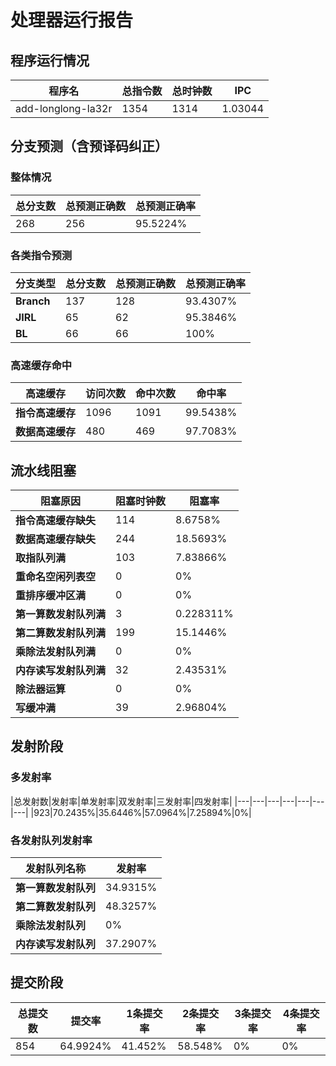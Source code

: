 # 处理器运行报告
## 程序运行情况
|程序名|总指令数|总时钟数|IPC|
|---|---|---|---|
|add-longlong-la32r|1354|1314|1.03044|

## 分支预测（含预译码纠正）
### 整体情况
|总分支数|总预测正确数|总预测正确率|
|---|---|---|
|268|256|95.5224%|

### 各类指令预测
|分支类型|总分支数|总预测正确数|总预测正确率|
|---|---|---|---|
|**Branch**| 137 | 128 | 93.4307%|
|**JIRL**| 65 | 62 | 95.3846%|
|**BL**| 66 | 66 | 100%|

### 高速缓存命中
|高速缓存|访问次数|命中次数|命中率|
|---|---|---|---|
|**指令高速缓存**| 1096 | 1091 | 99.5438%|
|**数据高速缓存**| 480 | 469 | 97.7083%|
## 流水线阻塞
|阻塞原因|阻塞时钟数|阻塞率|
|---|---|---|
|**指令高速缓存缺失**| 114 | 8.6758%|
|**数据高速缓存缺失**| 244 | 18.5693%|
|**取指队列满**| 103 | 7.83866%|
|**重命名空闲列表空**|0 | 0%|
|**重排序缓冲区满**|0 | 0%|
|**第一算数发射队列满**|3 | 0.228311%|
|**第二算数发射队列满**|199 | 15.1446%|
|**乘除法发射队列满**|0 | 0%|
|**内存读写发射队列满**|32 | 2.43531%|
|**除法器运算**|0 | 0%|
|**写缓冲满**|39 | 2.96804%|

## 发射阶段
### 多发射率
|总发射数|发射率|单发射率|双发射率|三发射率|四发射率|
|---|---|---|---|---|---|---|
|923|70.2435%|35.6446%|57.0964%|7.25894%|0%|

### 各发射队列发射率
|发射队列名称|发射率|
|---|---|
|**第一算数发射队列**|34.9315%|
|**第二算数发射队列**|48.3257%|
|**乘除法发射队列**|0%|
|**内存读写发射队列**|37.2907%|

## 提交阶段
|总提交数|提交率|1条提交率|2条提交率|3条提交率|4条提交率|
|---|---|---|---|---|---|
|854|64.9924%|41.452%|58.548%|0%|0%|

